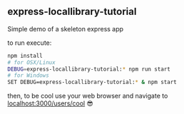 ## express-locallibrary-tutorial
Simple demo of a skeleton express app

to run execute:
```sh
npm install
# for OSX/Linux
DEBUG=express-locallibrary-tutorial:* npm run start
# for Windows
SET DEBUG=express-locallibrary-tutorial:* & npm start
```
then, to be cool use your web browser and navigate to [localhost:3000/users/cool]() :sunglasses: